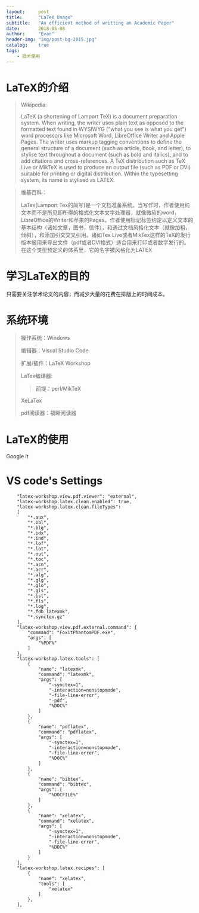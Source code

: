 ```yaml
---
layout:     post
title:      "LaTeX Usage"
subtitle:   "An efficient method of writting an Academic Paper"
date:       2018-05-08
author:     "Evan"
header-img: "img/post-bg-2015.jpg"
catalog:    true
tags:
    - 技术使用
---
```



# LaTeX的介绍


> Wikipedia:
> 
> LaTeX (a shortening of Lamport TeX) is a document preparation system. When writing, the writer uses plain text as opposed to the formatted text found in WYSIWYG ("what you see is what you get") word processors like Microsoft Word, LibreOffice Writer and Apple Pages. The writer uses markup tagging conventions to define the general structure of a document (such as article, book, and letter), to stylise text throughout a document (such as bold and italics), and to add citations and cross-references. A TeX distribution such as TeX Live or MikTeX is used to produce an output file (such as PDF or DVI) suitable for printing or digital distribution. Within the typesetting system, its name is stylised as LATEX.
> 


> 维基百科：
> 
> LaTex(Lamport Tex的简写)是一个文档准备系统。当写作时，作者使用纯文本而不是所见即所得的格式化文本文字处理器，就像微软的word，LibreOffice的Writer和苹果的Pages。作者使用标记标签约定以定义文本的基本结构（诸如文章，图书，信件），和通过文档风格化文本（就像加粗，倾斜），和添加引文交叉引用。诸如Tex Live或者MikTex这样的TeX的发行版本被用来导出文件（pdf或者DVI格式）适合用来打印或者数字发行的。在这个类型预定义的体系里，它的名字被风格化为LATEX
> 

# 学习LaTeX的目的

只需要关注学术论文的内容，而减少大量的花费在排版上的时间成本。

# 系统环境

> 操作系统：Windows
> 
> 编辑器：Visual Studio Code
> 
> 扩展/插件：LaTeX Workshop
> 
> LaTex编译器:
>  > 前提：perl/MikTeX
> 
> XeLaTex
>
> pdf阅读器：福晰阅读器

# LaTeX的使用

Google it 

# VS code's Settings
```
    "latex-workshop.view.pdf.viewer": "external",
    "latex-workshop.latex.clean.enabled": true,
    "latex-workshop.latex.clean.fileTypes": 
    [
        "*.aux",
        "*.bbl",
        "*.blg",
        "*.idx",
        "*.ind",
        "*.lof",
        "*.lot",
        "*.out",
        "*.toc",
        "*.acn",
        "*.acr",
        "*.alg",
        "*.glg",
        "*.glo",
        "*.gls",
        "*.ist",
        "*.fls",
        "*.log",
        "*.fdb_latexmk",
        "*.synctex.gz"
    ],
    "latex-workshop.view.pdf.external.command": {
        "command": "FoxitPhantomPDF.exe",
        "args": [
            "%PDF%"
        ]
    },
    "latex-workshop.latex.tools": [
        {
            "name": "latexmk",
            "command": "latexmk",
            "args": [
                "-synctex=1",
                "-interaction=nonstopmode",
                "-file-line-error",
                "-pdf",
                "%DOC%"
            ]
        },
        {
            "name": "pdflatex",
            "command": "pdflatex",
            "args": [
                "-synctex=1",
                "-interaction=nonstopmode",
                "-file-line-error",
                "%DOC%"
            ]
        },
        {
            "name": "bibtex",
            "command": "bibtex",
            "args": [
                "%DOCFILE%"
            ]
        },
        {
            "name": "xelatex",
            "command": "xelatex",
            "args": [
                "-synctex=1",
                "-interaction=nonstopmode",
                "-file-line-error",
                "%DOC%"
            ]
        }
    ],
    "latex-workshop.latex.recipes": [
        {
            "name": "xelatex",
            "tools": [
                "xelatex"
            ]
        },
    ],
```  